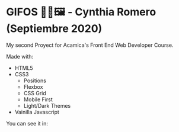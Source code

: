 # GIFOS 🤳🏻🖼 - Cynthia Romero (Septiembre 2020)
My second Proyect for Acamica's Front End Web Developer Course.

Made with:
- HTML5
- CSS3
  - Positions
  - Flexbox
  - CSS Grid
  - Mobile First
  - Light/Dark Themes
- Vainilla Javascript

You can see it in: 
